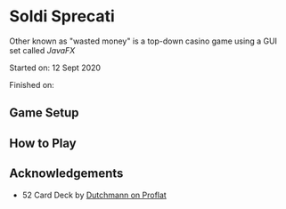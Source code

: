 # Soldi Sprecati

Other known as "wasted money" is a top-down casino game using a GUI set called *JavaFX*

Started on: 12 Sept 2020

Finished on:

## Game Setup

## How to Play

## Acknowledgements
- 52 Card Deck by [Dutchmann on Proflat](http://kibernetik.pro/forum/memberlist.php?mode=viewprofile&u=195)
